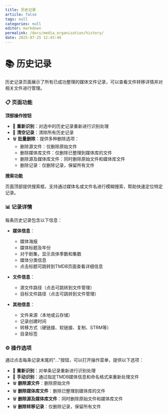 ```yaml
---
title: 历史记录
article: false
tags: null
categories: null
editor: markdown
permalink: /docs/media_organization/history/
date: 2025-07-25 12:43:49
---
```


# 📚 历史记录

历史记录页面展示了所有已成功整理的媒体文件记录，可以查看文件转移详情并对相关文件进行管理。

### 📋 页面功能

**顶部操作按钮**

- 🔄 **重新识别**：对选中的历史记录重新进行识别处理
- 🧹 **清空记录**：清除所有历史记录
- 🗑️ **批量删除**：提供多种删除选项：
  - 删除源文件：仅删除原始文件
  - 删除媒体库文件：仅删除已整理到媒体库的文件
  - 删除源及媒体库文件：同时删除原始文件和媒体库文件
  - 删除记录：仅删除记录，保留所有文件

**搜索功能**

页面顶部提供搜索框，支持通过媒体名或文件名进行模糊搜索，帮助快速定位特定记录。

### 📊 记录详情

每条历史记录包含以下信息：

- **媒体信息**：
  - 媒体海报
  - 媒体标题及年份
  - 对于剧集，显示具体季数和集数
  - 媒体分类信息
  - 点击标题可跳转到TMDB页面查看详细信息
  
- **文件信息**：
  - 源文件路径（点击可跳转到文件管理）
  - 目标文件路径（点击可跳转到文件管理）
  
- **其他信息**：
  - 文件来源（本地或云存储）
  - 记录创建时间
  - 转移方式（硬链接、软链接、复制、STRM等）
  - 目录标签

### ⚙️ 操作选项

通过点击每条记录末尾的"..."按钮，可以打开操作菜单，提供以下选项：

- 🔄 **重新识别**：对单条记录重新进行识别处理
- 🎯 **手动识别**：通过指定TMDB媒体信息和命名格式来重新处理文件
- 🗑️ **删除源文件**：删除原始文件
- 🗑️ **删除媒体库文件**：删除已整理到媒体库的文件
- 🗑️ **删除源及媒体库文件**：同时删除原始文件和媒体库文件
- 🗑️ **删除转移记录**：仅删除记录，保留所有文件